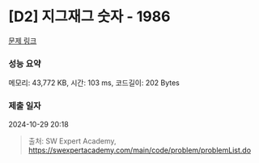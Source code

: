 # [D2] 지그재그 숫자 - 1986 

[문제 링크](https://swexpertacademy.com/main/code/problem/problemDetail.do?contestProbId=AV5PxmBqAe8DFAUq) 

### 성능 요약

메모리: 43,772 KB, 시간: 103 ms, 코드길이: 202 Bytes

### 제출 일자

2024-10-29 20:18



> 출처: SW Expert Academy, https://swexpertacademy.com/main/code/problem/problemList.do